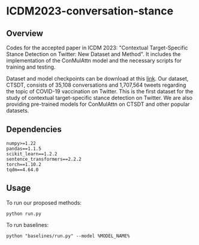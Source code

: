 # ICDM2023-conversation-stance

## Overview
Codes for the accepted paper in ICDM 2023: "Contextual Target-Specific Stance Detection on Twitter: New Dataset and Method". It includes the implementation of the ConMulAttn model and the necessary scripts for training and testing.

Dataset and model checkpoints can be download at this [link](https://drive.google.com/drive/folders/1oc7CVpJPo1M6x1JHVZaHaYaeMNk6tbwQ?usp=share_link). Our dataset, CTSDT, consists of 35,108 conversations and 1,707,564 tweets regarding the topic of COVID-19 vaccination on Twitter. This is the first dataset for the study of contextual target-specific stance detection on Twitter. We are also providing pre-trained models for ConMulAttn on CTSDT and other popular datasets.

## Dependencies
```
numpy>=1.22
pandas==1.1.5
scikit_learn==1.2.2
sentence_transformers==2.2.2
torch==1.10.2
tqdm==4.64.0
```

## Usage

To run our proposed methods:
```
python run.py
```

To run baselines:
```
python "baselines/run.py" --model %MODEL_NAME%
```
